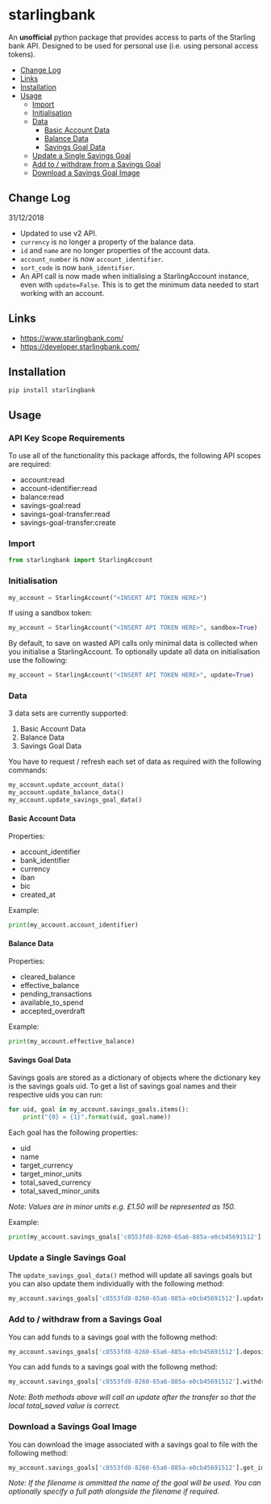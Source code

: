 # starlingbank

An **unofficial** python package that provides access to parts of the Starling bank API. Designed to be used for personal use (i.e. using personal access tokens).

* [Change Log](#change-log)
* [Links](#links)
* [Installation](#installation)
* [Usage](#usage)
  * [Import](#import)
  * [Initialisation](#initialisation)
  * [Data](#data)
    * [Basic Account Data](#basic-account-data)
    * [Balance Data](#balance-data)
    * [Savings Goal Data](#savings-goal-data)
  * [Update a Single Savings Goal](#update-a-single-savings-goal)
  * [Add to / withdraw from a Savings Goal](#add-to--withdraw-from-a-savings-goal)
  * [Download a Savings Goal Image](#download-a-savings-goal-image)


## Change Log
31/12/2018
* Updated to use v2 API.
* `currency` is no longer a property of the balance data.
* `id` and `name` are no longer properties of the account data.
* `account_number` is now `account_identifier`.
* `sort_code` is now `bank_identifier`.
* An API call is now made when initialising a StarlingAccount instance, even with `update=False`. This is to get the minimum data needed to start working with an account.

## Links

* https://www.starlingbank.com/
* https://developer.starlingbank.com/

## Installation
```shell
pip install starlingbank
```

## Usage
### API Key Scope Requirements
To use all of the functionality this package affords, the following API scopes are required:

* account:read
* account-identifier:read
* balance:read
* savings-goal:read
* savings-goal-transfer:read
* savings-goal-transfer:create

### Import
```python
from starlingbank import StarlingAccount
```

### Initialisation
```python
my_account = StarlingAccount("<INSERT API TOKEN HERE>")
```
If using a sandbox token:
```python
my_account = StarlingAccount("<INSERT API TOKEN HERE>", sandbox=True)
```
By default, to save on wasted API calls only minimal data is collected when you initialise a StarlingAccount. To optionally update all data on initialisation use the following:
```python
my_account = StarlingAccount("<INSERT API TOKEN HERE>", update=True)
```

### Data
3 data sets are currently supported:

1. Basic Account Data
2. Balance Data
3. Savings Goal Data

 You have to request / refresh each set of data as required with the following commands:

```python
my_account.update_account_data()
my_account.update_balance_data()
my_account.update_savings_goal_data()
```

#### Basic Account Data
Properties:

* account_identifier
* bank_identifier
* currency
* iban
* bic
* created_at

Example:
```python
print(my_account.account_identifier)
```

#### Balance Data
Properties:

* cleared_balance
* effective_balance
* pending_transactions
* available_to_spend
* accepted_overdraft

Example:

```python
print(my_account.effective_balance)
```

#### Savings Goal Data
Savings goals are stored as a dictionary of objects where the dictionary key is the savings goals uid. To get a list of savings goal names and their respective uids you can run:

```python
for uid, goal in my_account.savings_goals.items():
    print("{0} = {1}".format(uid, goal.name))
```

Each goal has the following properties:

* uid
* name
* target_currency
* target_minor_units
* total_saved_currency
* total_saved_minor_units

_Note: Values are in minor units e.g. £1.50 will be represented as 150._

Example:
```python
print(my_account.savings_goals['c8553fd8-8260-65a6-885a-e0cb45691512'].total_saved_minor_units)
```

### Update a Single Savings Goal
The `update_savings_goal_data()` method will update all savings goals but you can also update them individually with the following method:
```python
my_account.savings_goals['c8553fd8-8260-65a6-885a-e0cb45691512'].update()
```

### Add to / withdraw from a Savings Goal
You can add funds to a savings goal with the followng method:
```python
my_account.savings_goals['c8553fd8-8260-65a6-885a-e0cb45691512'].deposit(1000)
```

You can add funds to a savings goal with the followng method:
```python
my_account.savings_goals['c8553fd8-8260-65a6-885a-e0cb45691512'].withdraw(1000)
```

_Note: Both methods above will call an update after the transfer so that the local total_saved value is correct._

### Download a Savings Goal Image
You can download the image associated with a savings goal to file with the following method:
```python
my_account.savings_goals['c8553fd8-8260-65a6-885a-e0cb45691512'].get_image('<YOUR CHOSEN FILENAME>.png')
```
_Note: If the filename is ommitted the name of the goal will be used. You can optionally specify a full path alongside the filename if required._